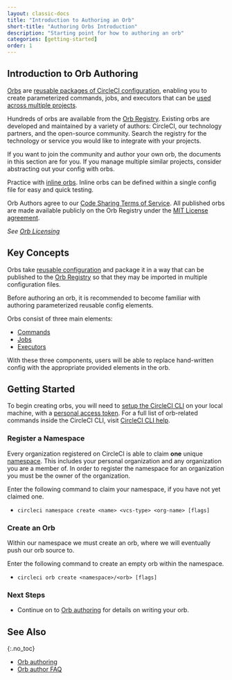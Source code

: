 ```yaml
---
layout: classic-docs
title: "Introduction to Authoring an Orb"
short-title: "Authoring Orbs Introduction"
description: "Starting point for how to authoring an orb"
categories: [getting-started]
order: 1
---
```


## Introduction to Orb Authoring

[Orbs]({{site.baseurl}}/2.0/orb-intro/) are [reusable packages of CircleCI configuration]({{site.baseurl}}/2.0/reusing-config/), enabling you to create parameterized commands, jobs, and executors that can be [used across multiple projects]({{site.baseurl}}/2.0/using-orbs/).

Hundreds of orbs are available from the [Orb Registry]({{site.baseurl}}/orbs/registry/). Existing orbs are developed and maintained by a variety of authors: CircleCI, our technology partners, and the open-source community. Search the registry for the technology or service you would like to integrate with your projects.

If you want to join the community and author your own orb, the documents in this section are for you. If you manage multiple similar projects, consider abstracting out your config with orbs.

Practice with [inline orbs](https://circleci.com/docs/2.0/orb-author/#writing-inline-orbs). Inline orbs can be defined within a single config file for easy and quick testing.

Orb Authors agree to our [Code Sharing Terms of Service](https://circleci.com/legal/code-sharing-terms/). All published orbs are made available publicly on the Orb Registry under the [MIT License agreement](https://opensource.org/licenses/MIT).

_See [Orb Licensing](https://circleci.com/orbs/registry/licensing)_


## Key Concepts

Orbs take [reusable configuration](({{site.baseurl}}/2.0/reusing-config/)) and package it in a way that can be published to the [Orb Registry]() so that they may be imported in multiple configuration files.

Before authoring an orb, it is recommended to become familiar with authoring parameterized reusable config elements.

Orbs consist of three main elements:

* [Commands]()
* [Jobs]()
* [Executors]()

With these three components, users will be able to replace hand-written config with the appropriate provided elements in the orb.

## Getting Started

To begin creating orbs, you will need to [setup the CircleCI CLI](https://circleci.com/docs/2.0/local-cli/#installation) on your local machine, with a [personal access token](https://app.circleci.com/settings/user/tokens). For a full list of orb-related commands inside the CircleCI CLI, visit [CircleCI CLI help](https://circleci-public.github.io/circleci-cli/circleci_orb.html).

### Register a Namespace

Every organization registered on CircleCI is able to claim **one** unique [namespace](). This includes your personal organization and any organization you are a member of. In order to register the namespace for an organization you must be the owner of the organization.

Enter the following command to claim your namespace, if you have not yet claimed one.
- `circleci namespace create <name> <vcs-type> <org-name> [flags]`

### Create an Orb 

Within our namespace we must create an orb, where we will eventually push our orb source to.

Enter the following command to create an empty orb within the namespace.

- `circleci orb create <namespace>/<orb> [flags]`

### Next Steps

- Continue on to [Orb authoring]({{site.baseurl}}/2.0/orb-author/) for details on writing your orb.


## See Also
{:.no_toc}

- [Orb authoring]({{site.baseurl}}/2.0/orb-author/)
- [Orb author FAQ]({{site.baseurl}}/2.0/orb-author-faq/)
